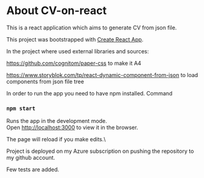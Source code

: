 # About CV-on-react

This is a react application which aims to generate CV from json file. 

This project was bootstrapped with [Create React App](https://github.com/facebook/create-react-app).

In the project where used external libraries and sources:

https://github.com/cognitom/paper-css to make it A4

https://www.storyblok.com/tp/react-dynamic-component-from-json to load components from json file tree

In order to run the app you need to have npm installed. Command

### `npm start`

Runs the app in the development mode.\
Open [http://localhost:3000](http://localhost:3000) to view it in the browser.

The page will reload if you make edits.\

Project is deployed on my Azure subscription on pushing the repository to my github account.

Few tests are added.

